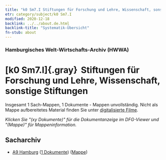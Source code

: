 ```yaml
---
title: "k0 Sm7.I Stiftungen für Forschung und Lehre, Wissenschaft, sonstige Stiftungen"
etr: category/subject/k0 Sm7.I
modified: 2020-12-18
backlink: ../../about.de.html
backlink-title: "Systematik-Übersicht"
fn-stub: about
---
```


### Hamburgisches Welt-Wirtschafts-Archiv (HWWA)
# [k0 Sm7.I]{.gray}&#8201; Stiftungen für Forschung und Lehre, Wissenschaft, sonstige Stiftungen&#160; 




Insgesamt 1 Sach-Mappen, 1 Dokumente - Mappen unvollständig.
Nicht als Mappe aufbereitetes Material finden Sie unter [digitalisierte Filme](/film/h1_sh).

_Klicken Sie "(xy Dokumente)" für die Dokumentanzeige im DFG-Viewer und "(Mappe)" für Mappeninformation._

## Sacharchiv



- [A9 Hamburg](../../../geo/about.de.html#A9) (<a href="https://dfg-viewer.de/show/?tx_dlf[id]=https://pm20.zbw.eu/mets/sh/1409xx/140905/1872xx/187225/public.mets.de.xml" target="_blank">1 Dokumente</a>) ([Mappe](http://purl.org/pressemappe20/folder/sh/140905,187225))



